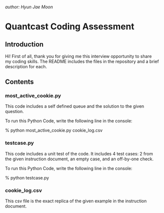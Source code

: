 ###### author: Hyun Jae Moon

# Quantcast Coding Assessment

## Introduction

Hi! First of all, thank you for giving me this interview opportunity to share my coding skills. The README includes the files in the repository and a brief description for each.

## Contents

### most_active_cookie.py

This code includes a self defined queue and the solution to the given question.

To run this Python Code, write the following line in the console:

% python most_active_cookie.py cookie_log.csv <date>

### testcase.py

This code includes a unit test of the code. It includes 4 test cases: 2 from the given instruction document, an empty case, and an off-by-one check.

To run this Python Code, write the following line in the console:

% python testcase.py

### cookie_log.csv

This csv file is the exact replica of the given example in the instruction document.
